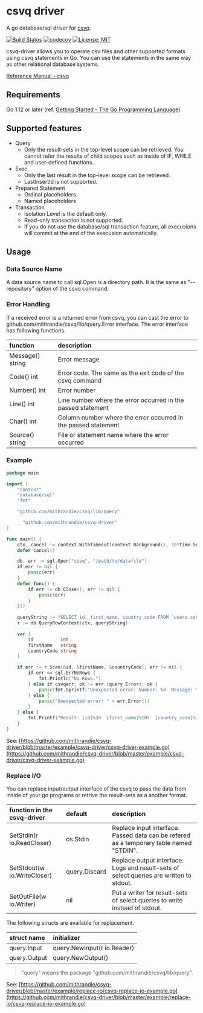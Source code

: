 # csvq driver

A go database/sql driver for [csvq](https://github.com/mithrandie/csvq).

[![Build Status](https://travis-ci.org/mithrandie/csvq-driver.svg?branch=master)](https://travis-ci.org/mithrandie/csvq-driver)
[![codecov](https://codecov.io/gh/mithrandie/csvq-driver/branch/master/graph/badge.svg)](https://codecov.io/gh/mithrandie/csvq-driver)
[![License: MIT](https://img.shields.io/badge/License-MIT-lightgrey.svg)](https://opensource.org/licenses/MIT)


csvq-driver allows you to operate csv files and other supported formats using csvq statements in Go.
You can use the statements in the same way as other relational database systems.

[Reference Manual - csvq](https://mithrandie.github.io/csvq/reference)


## Requirements

Go 1.12 or later (ref. [Getting Started - The Go Programming Language](https://golang.org/doc/install))


## Supported features

- Query
  - Only the result-sets in the top-level scope can be retrieved.
    You cannot refer the results of child scopes such as inside of IF, WHILE and user-defined functions.
- Exec
  - Only the last result in the top-level scope can be retrieved.
  - LastInsertId is not supported.
- Prepared Statement
  - Ordinal placeholders
  - Named placeholders
- Transaction
  - Isolation Level is the default only.
  - Read-only transaction is not supported.
  - If you do not use the database/sql transaction feature, all execusions will commit at the end of the execusion automatically.

## Usage

### Data Source Name

A data source name to call sql.Open is a directory path.
It is the same as "--repository" option of the csvq command.

### Error Handling

If a received error is a returned error from csvq, you can cast the error to github.com/mithrandie/csvq/lib/query.Error interface.
The error interface has following functions.

| function | description |
| :--- | :--- |
| Message() string | Error message |
| Code() int       | Error code. The same as the exit code of the csvq command |
| Number() int     | Error number |
| Line() int       | Line number where the error occurred in the passed statement |
| Char() int       | Column number where the error occurred in the passed statement |
| Source() string  | File or statement name where the error occurred |

### Example

```go
package main

import (
	"context"
	"database/sql"
	"fmt"

	"github.com/mithrandie/csvq/lib/query"

	_ "github.com/mithrandie/csvq-driver"
)

func main() {
	ctx, cancel := context.WithTimeout(context.Background(), 10*time.Second)
	defer cancel()

	db, err := sql.Open("csvq", "/path/to/datafile")
	if err != nil {
		panic(err)
	}
	defer func() {
		if err := db.Close(); err != nil {
			panic(err)
		}
	}()
	
	queryString := "SELECT id, first_name, country_code FROM `users.csv` WHERE id = '12'"
	r := db.QueryRowContext(ctx, queryString)

	var (
		id          int
		firstName   string
		countryCode string
	)

	if err := r.Scan(&id, &firstName, &countryCode); err != nil {
		if err == sql.ErrNoRows {
			fmt.Println("No Rows.")
		} else if csvqerr, ok := err.(query.Error); ok {
			panic(fmt.Sprintf("Unexpected error: Number: %d  Message: %s", csvqerr.Number(), csvqerr.Message()))
		} else {
			panic("Unexpected error: " + err.Error())
		}
	} else {
		fmt.Printf("Result: [id]%3d  [first_name]%10s  [country_code]%3s\n", id, firstName, countryCode)
	}
}
```

See: [https://github.com/mithrandie/csvq-driver/blob/master/example/csvq-driver/csvq-driver-example.go](https://github.com/mithrandie/csvq-driver/blob/master/example/csvq-driver/csvq-driver-example.go)

### Replace I/O

You can replace input/output interface of the csvq to pass the data from inside of your go programs or retrive the result-sets as a another format.

| function in the csvq-driver | default | description |
| :--- | :--- | :--- |
| SetStdin(r io.ReadCloser)   | os.Stdin      | Replace input interface. Passed data can be refered as a temporary table named "STDIN". |
| SetStdout(w io.WriteCloser) | query.Discard | Replace output interface. Logs and result-sets of select queries are written to stdout. |
| SetOutFile(w io.Writer)     | nil           | Put a writer for result-sets of select queries to write instead of stdout. |

The following structs are available for replacement.

| struct name  | initializer |
| :--- | :--- |
| query.Input  | query.NewInput(r io.Reader) |
| query.Output | query.NewOutput() |

> "query" means the package "github.com/mithrandie/csvq/lib/query".


See: [https://github.com/mithrandie/csvq-driver/blob/master/example/replace-io/csvq-replace-io-example.go](https://github.com/mithrandie/csvq-driver/blob/master/example/replace-io/csvq-replace-io-example.go)
